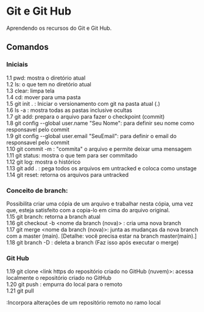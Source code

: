 # Git e Git Hub

Aprendendo os recursos do Git e Git Hub.

## Comandos

### Iniciais
1.1 pwd: mostra o diretório atual  
1.2 ls: o que tem no diretório atual  
1.3 clear: limpa tela  
1.4 cd: mover para uma pasta  
1.5 git init . : Iniciar o versionamento com git na pasta atual (.)  
1.6 ls -a : mostra todas as pastas inclusive ocultas  
1.7 git add: prepara o arquivo para fazer o checkpoint (commit)  
1.8 git config --global user.name "Seu Nome": para definir seu nome como responsavel pelo commit  
1.9 git config --global user.email "SeuEmail": para definir o email do responsavel pelo commit  
1.10 git commit -m : "commita" o arquivo e permite deixar uma mensagem  
1.11 git status: mostra o que tem para ser commitado  
1.12 git log: mostra o histórico  
1.13 git add . : pega todos os arquivos em untracked e coloca como unstage  
1.14 git reset: retorna os arquivos para untracked  

### Conceito de branch:  
Possibilita criar uma cópia de um arquivo e trabalhar nesta cópia, uma vez que, esteja satisfeito com a copia-lo em cima do arquivo original.  
1.15 git branch: retorna a branch atual  
1.16 git checkout -b <nome da branch (nova)> : cria uma nova branch  
1.17 git merge <nome da branch (nova)>: junta as mudanças da nova branch com a master (main). [Detalhe: você precisa estar na branch master(main).]  
1.18 git branch -D <nome da branch>: deleta a branch (Faz isso após executar o merge)  


### Git Hub
1.19 git clone <link https do repositório criado no GitHub (nuvem)>: acessa localmente o repositório criado no GitHub  
1.20 git push <origin brench_remoto>: empurra do local para o remoto  
1.21 git pull<main>:Incorpora alterações de um repositório remoto no ramo local  
